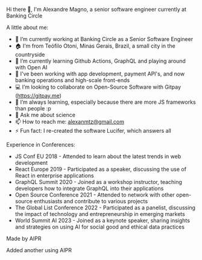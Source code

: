 Hi there 👋, I'm Alexandre Magno, a senior software engineer currently at Banking Circle

A little about me:

- 🔭 I’m currently working at Banking Circle as a Senior Software Engineer
- 🏠 I'm from Teófilo Otoni, Minas Gerais, Brazil, a small city in the countryside
- 🌱 I’m currently learning Github Actions, GraphQL and playing around with Open AI
- 👯 I've been working with app development, payment API's, and now banking operations and high-scale front-ends
- 💻 I’m looking to collaborate on Open-Source Software with Gitpay (https://gitpay.me)
- 📖 I’m always learning, especially because there are more JS frameworks than people :p
- 💬 Ask me about science
- 📫 How to reach me: alexanmtz@gmail.com
- ⚡ Fun fact: I re-created the software Lucifer, which answers all

Experience in Conferences:

- JS Conf EU 2018 - Attended to learn about the latest trends in web development
- React Europe 2019 - Participated as a speaker, discussing the use of React in enterprise applications
- GraphQL Summit 2020 - Joined as a workshop instructor, teaching developers how to integrate GraphQL into their applications
- Open Source Conference 2021 - Attended to network with other open-source enthusiasts and contribute to various projects
- The Global List Conference 2022 - Participated as a panelist, discussing the impact of technology and entrepreneurship in emerging markets
- World Summit AI 2023 - Joined as a keynote speaker, sharing insights and strategies on using AI for social good and ethical data practices

Made by AIPR

Added another using AIPR
